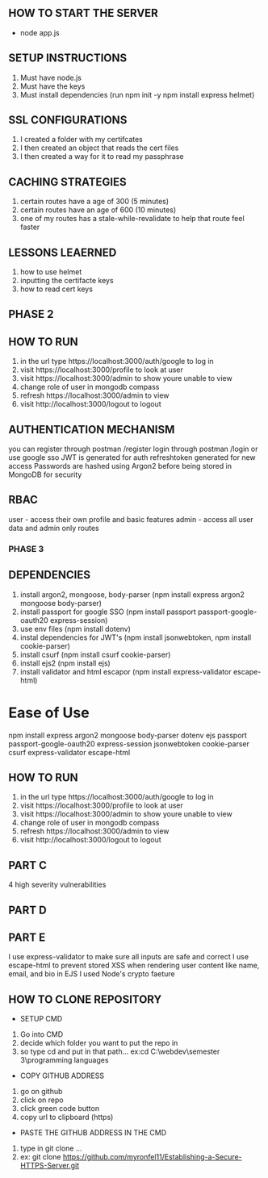 ## HOW TO START THE SERVER

- node app.js

## SETUP INSTRUCTIONS

1. Must have node.js
2. Must have the keys
3. Must install dependencies (run npm init -y npm install express helmet)

## SSL CONFIGURATIONS

1. I created a folder with my certifcates
2. I then created an object that reads the cert files
3. I then created a way for it to read my passphrase

## CACHING STRATEGIES

1. certain routes have a age of 300 (5 minutes)
2. certain routes have an age of 600 (10 minutes)
3. one of my routes has a stale-while-revalidate to help that route feel faster

## LESSONS LEAERNED

1. how to use helmet
2. inputting the certifacte keys
3. how to read cert keys

## PHASE 2

## HOW TO RUN

1. in the url type https://localhost:3000/auth/google to log in
2. visit https://localhost:3000/profile to look at user
3. visit https://localhost:3000/admin to show youre unable to view
4. change role of user in mongodb compass
5. refresh https://localhost:3000/admin to view
6. visit http://localhost:3000/logout to logout

## AUTHENTICATION MECHANISM

you can register through postman /register
login through postman /login or use google sso
JWT is generated for auth
refreshtoken generated for new access
Passwords are hashed using Argon2 before being stored in MongoDB for security

## RBAC

user - access their own profile and basic features
admin - access all user data and admin only routes

### PHASE 3

## DEPENDENCIES

1. install argon2, mongoose, body-parser
   (npm install express argon2 mongoose body-parser)
2. install passport for google SSO
   (npm install passport passport-google-oauth20 express-session)
3. use env files
   (npm install dotenv)
4. instal dependencies for JWT's
   (npm install jsonwebtoken, npm install cookie-parser)
5. install csurf
   (npm install csurf cookie-parser)
6. install ejs2
   (npm install ejs)
7. install validator and html escapor
   (npm install express-validator escape-html)

# Ease of Use

npm install express argon2 mongoose body-parser dotenv ejs passport passport-google-oauth20 express-session jsonwebtoken cookie-parser csurf express-validator escape-html

## HOW TO RUN

1. in the url type https://localhost:3000/auth/google to log in
2. visit https://localhost:3000/profile to look at user
3. visit https://localhost:3000/admin to show youre unable to view
4. change role of user in mongodb compass
5. refresh https://localhost:3000/admin to view
6. visit http://localhost:3000/logout to logout

## PART C

4 high severity vulnerabilities

## PART D

## PART E

I use express-validator to make sure all inputs are safe and correct
I use escape-html to prevent stored XSS when rendering user content like name, email, and bio in EJS
I used Node's crypto faeture

## HOW TO CLONE REPOSITORY

- SETUP CMD

1. Go into CMD
2. decide which folder you want to put the repo in
3. so type cd and put in that path… ex:cd C:\webdev\semester 3\programming languages

- COPY GITHUB ADDRESS

1. go on github
2. click on repo
3. click green code button
4. copy url to clipboard (https)

- PASTE THE GITHUB ADDRESS IN THE CMD

1. type in git clone <url of repo>...
2. ex: git clone https://github.com/myronfel11/Establishing-a-Secure-HTTPS-Server.git
